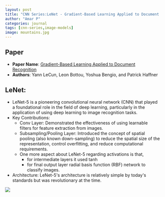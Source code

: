 ```yaml
---
layout: post
title: "CNN Series:LeNet - Gradient-Based Learning Applied to Document Recognition"
author: "Amar P"
categories: journal
tags: [cnn-series,image-models]
image: mountains.jpg
---
```


## Paper

- **Paper Name**: [Gradient-Based Learning Applied to Document Recognition](http://vision.stanford.edu/cs598_spring07/papers/Lecun98.pdf)
- **Authors**: Yann LeCun, Leon Bottou, Yoshua Bengio, and Patrick Haffner

## LeNet:
- LeNet-5 is a pioneering convolutional neural network (CNN) that played a foundational role in the field of deep learning, particularly in the application of using deep learning to image recognition tasks.
- Key Contributions:
  - Conv Layer: Demonstrated the effectiveness of using learnable filters for feature extraction from images.
  - Subsampling/Pooling Layer: Introduced the concept of spatial pooling (also known down-sampling) to reduce the spatial size of the representation, control overfitting, and reduce computational requirements.
  - One more aspect about LeNet-5 regarding activations is that,
    - for intermediate layers it used tanh
    - for final output layer radial basis function (RBF) network to classify images.
- Architecture: LeNet-5's architecture is relatively simple by today's standards but was revolutionary at the time.

<!-- [LeNet](assets/img/lenet5.svg) -->
<img src="{{site.url}}/assets/img/lenet5.svg" style="display: block; margin: auto;" />

